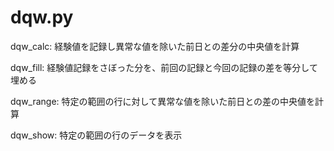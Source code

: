# dqw.py

dqw_calc: 経験値を記録し異常な値を除いた前日との差分の中央値を計算

dqw_fill: 経験値記録をさぼった分を、前回の記録と今回の記録の差を等分して埋める

dqw_range: 特定の範囲の行に対して異常な値を除いた前日との差の中央値を計算

dqw_show: 特定の範囲の行のデータを表示

